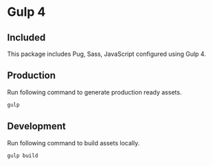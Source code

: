 # Gulp 4

## Included

This package includes Pug, Sass, JavaScript configured using Gulp 4.

## Production

Run following command to generate production ready assets.

```javascript
gulp
```

## Development

Run following command to build assets locally.

```javascript
gulp build
```
